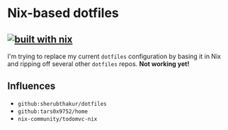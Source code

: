 # Nix-based dotfiles

## [![built with nix](https://builtwithnix.org/badge.svg)](https://builtwithnix.org)

I'm trying to replace my current `dotfiles` configuration by basing it in Nix and ripping off several other `dotfiles` repos. **Not working yet!**

## Influences

- `github:sherubthakur/dotfiles`
- `github:tars0x9752/home`
- `nix-community/todomvc-nix`
